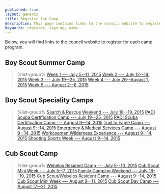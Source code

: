 ```yaml
---
published: true
layout: generic
title: Register for Camp
description: This page contains links to the council website to register to attend summer camp at Camp Workcoeman.
keywords: register, sign up, camp
---
```


Below, you will find links to the council website to register for each camp program.

## Boy Scout Summer Camp

> %list-group%
> <a href="http://www.ctrivers.org/Event.aspx?id=9109" class="list-group-item">Week 1 --- July 5--11, 2015</a>
> <a href="http://www.ctrivers.org/Event.aspx?id=9110" class="list-group-item">Week 2 --- July 12--18, 2015</a>
> <a href="http://www.ctrivers.org/Event.aspx?id=9111" class="list-group-item">Week 3 --- July 19--25, 2015</a>
> <a href="http://www.ctrivers.org/Event.aspx?id=9112" class="list-group-item">Week 4 --- July 26--August 1, 2015</a>
> <a href="http://www.ctrivers.org/Event.aspx?id=10151" class="list-group-item">Week 5 --- August 2--8, 2015</a>

## Boy Scout Speciality Camps

> %list-group%
> <a href="http://www.ctrivers.org/Event.aspx?id=12243" class="list-group-item">Search & Rescue Weekend --- July 18--19, 2015</a>
> <a href="http://www.ctrivers.org/Event.aspx?id=12233" class="list-group-item">PADI Scuba Certification Camp --- July 19--25, 2015</a>
> <a href="http://www.ctrivers.org/Event.aspx?id=12234" class="list-group-item">PADI Scuba Certification Camp --- August 9--14, 2015</a>
> <a href="http://www.ctrivers.org/Event.aspx?id=12235" class="list-group-item">Trail to Eagle Camp --- August 9--14, 2015</a>
> <a href="http://www.ctrivers.org/Event.aspx?id=12230" class="list-group-item">Emergency & Medical Services Camp --- August 9--14, 2015</a>
> <a href="http://www.ctrivers.org/Event.aspx?id=12231" class="list-group-item">Workcoeman Wilderness Experience --- August 9--14, 2015</a>
> <a href="http://www.ctrivers.org/Event.aspx?id=12232" class="list-group-item">Shooting Sports Week --- August 9--14, 2015</a>

## Cub Scout Camp

> %list-group%
> <a href="http://www.ctrivers.org/Event.aspx?id=11379" class="list-group-item">Webelos Resident Camp --- July 5--10, 2015</a>
> <a href="http://www.ctrivers.org/Event.aspx?id=11392" class="list-group-item">Cub Scout Mini Week --- July 5--7, 2015</a>
> <a href="http://www.ctrivers.org/Event.aspx?id=11375" class="list-group-item">Family Camping Weekend --- July 18--19, 2015</a>
> <a href="http://www.ctrivers.org/Event.aspx?id=10246" class="list-group-item">Cub Scout/Webelos Resident Camp --- August 9--14, 2015</a>
> <a href="http://www.ctrivers.org/Event.aspx?id=11393" class="list-group-item">Cub Scout Mini Week --- August 9--11, 2015</a>
> <a href="http://www.ctrivers.org/Event.aspx?id=11377" class="list-group-item">Cub Scout Day Camp --- August 17--21, 2015</a>

